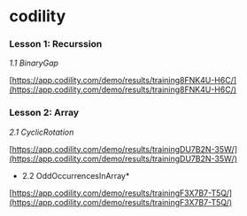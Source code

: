# codility
### Lesson 1: Recurssion
*1.1 BinaryGap*

[https://app.codility.com/demo/results/training8FNK4U-H6C/](https://app.codility.com/demo/results/training8FNK4U-H6C/)

### Lesson 2: Array

*2.1 CyclicRotation*

[https://app.codility.com/demo/results/trainingDU7B2N-35W/](https://app.codility.com/demo/results/trainingDU7B2N-35W/)

* 2.2 OddOccurrencesInArray*

[https://app.codility.com/demo/results/trainingF3X7B7-T5Q/](https://app.codility.com/demo/results/trainingF3X7B7-T5Q/)
